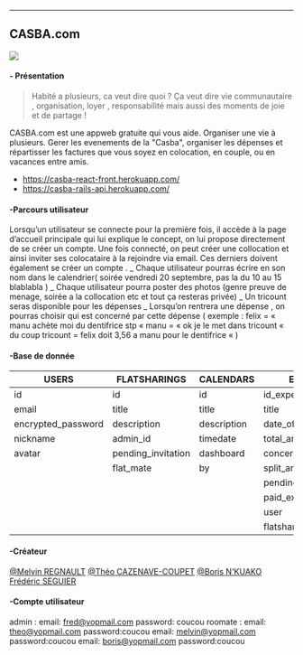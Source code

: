 ---

## CASBA.com

![](https://www.sortiraparis.com/images/80/66131/643118-serie-friends-l-episode-retrouvailles-avec-justin-bieber-et-lady-gaga-diffuse-le.jpg)

#### - Présentation

> Habité a plusieurs, ca veut dire quoi ? Ça veut dire vie communautaire , organisation, loyer , responsabilité mais aussi des moments de joie et de partage !

CASBA.com est une appweb gratuite qui vous aide. Organiser une vie à plusieurs. Gerer les evenements de la "Casba", organiser les dépenses et répartisser les factures que vous soyez en colocation, en couple, ou en vacances entre amis.

- https://casba-react-front.herokuapp.com/
- https://casba-rails-api.herokuapp.com/

#### -Parcours utilisateur

Lorsqu’un utilisateur se connecte pour la première fois, il accède à la page d’accueil principale qui lui explique le concept, on lui propose directement de se créer un compte. Une fois connecté, on peut créer une collocation et ainsi inviter ses colocataire à la rejoindre via email. Ces derniers doivent également se créer un compte . _ Chaque utilisateur pourras écrire en son nom dans le calendrier( soirée vendredi 20 septembre, pas la du 10 au 15 blablabla ) _ Chaque utilisateur pourra poster des photos (genre preuve de menage, soirée a la collocation etc et tout ça resteras privée) _ Un tricount seras disponible pour les dépenses _ Lorsqu’on rentrera une dépense , on pourras choisir qui est concerné par cette dépense ( exemple : felix = « manu achète moi du dentifrice stp « manu = « ok je le met dans tricount « du coup tricount = felix doit 3,56 a manu pour le dentifrice « )

#### -Base de donnée

| USERS              | FLATSHARINGS       | CALENDARS   | EXPENSES               |
| ------------------ | ------------------ | ----------- | ---------------------- |
| id                 | id                 | id          | id_expense             |
| email              | title              | title       | title                  |
| encrypted_password | description        | description | date_of_expense        |
| nickname           | admin_id           | timedate    | total_amount           |
| avatar             | pending_invitation | dashboard   | concerned_colocs       |
|                    | flat_mate          | by          | split_amount_to_colocs |
|                    |                    |             | pending_payment        |
|                    |                    |             | paid_expense           |
|                    |                    |             | user                   |
|                    |                    |             | flatsharing            |

#### -Créateur

[@Melvin REGNAULT](https://github.com/meltek13 "@Melvin REGNAULT")
[@Théo CAZENAVE-COUPET](https://github.com/Kelvi3 "@Théo CAZENAVE-COUPET")
[@Boris N'KUAKO](https://github.com/bnthp16 "@Boris N'KUAKO")
[Frédéric SEGUIER](https://github.com/fred75013 "Frédéric SEGUIER")

#### -Compte utilisateur

admin : email: fred@yopmail.com password: coucou
roomate : 
email: theo@yopmail.com password:coucou
email: melvin@yopmail.com password:coucou
email: boris@yopmail.com password:coucou